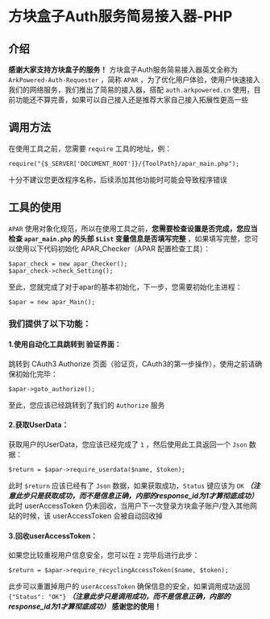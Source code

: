# 方块盒子Auth服务简易接入器-PHP


## 介绍
**感谢大家支持方块盒子的服务！** 方块盒子Auth服务简易接入器英文全称为 ```ArkPowered-Auth-Requester``` ，简称 ```APAR``` ，为了优化用户体验，使用户快速接入我们的网络服务，我们推出了简易的接入器，搭配 ```auth.arkpowered.cn``` 使用，目前功能还不算完善，如果可以自己接入还是推荐大家自己接入拓展性更高一些

## 调用方法
在使用工具之前，您需要 ```require``` 工具的地址，例：
```
require("{$_SERVER['DOCUMENT_ROOT']}/{ToolPath}/apar_main.php");
```
十分不建议您更改程序名称，后续添加其他功能时可能会导致程序错误

## 工具的使用
```APAR``` 使用对象化规范，所以在使用工具之前，**您需要检查设置是否完成，您应当检查 ```apar_main.php``` 的头部 ```$List``` 变量信息是否填写完整** ，如果填写完整，您可以使用以下代码初始化 APAR_Checker（APAR 配置检查工具）：
```
$apar_check = new apar_Checker();
$apar_check->check_Setting();
```
至此，您就完成了对于apar的基本初始化，下一步，您需要初始化主进程：
```
$apar = new apar_Main();
```
### 我们提供了以下功能：
#### 1.使用自动化工具跳转到 **验证界面**：
跳转到 CAuth3 Authorize 页面（验证页，CAuth3的第一步操作），使用之前请确保初始化完毕：
```
$apar->goto_authorize();
```
至此，您应该已经跳转到了我们的 ```Authorize``` 服务

#### 2.获取UserData：
获取用户的UserData，您应该已经完成了 ```1``` ，然后使用此工具返回一个 ```Json``` 数据：
```
$return = $apar->require_userdata($name, $token);
```
此时 ```$return``` 应该已经有了 ```Json``` 数据，如果获取成功，```Status``` 键应该为 ```OK``` ***（注意此步只是获取成功，而不是信息正确，内部的response_id为1才算彻底成功）***
此时 userAccessToken 仍未回收，当用户下一次登录方块盒子账户/登入其他网站的时候，该 userAccessToken 会被自动回收掉

#### 3.回收userAccessToken：
如果您比较重视用户信息安全，您可以在 ```2``` 完毕后进行此步：
```
$return = $apar->require_recyclingAccessToken($name, $token);
```
此步可以重置掉用户的 ```userAccessToken``` 确保信息的安全，如果调用成功返回 ```{"Status": "OK"}``` ***（注意此步只是调用成功，而不是信息正确，内部的response_id为1才算彻底成功）***
**感谢您的使用！**
